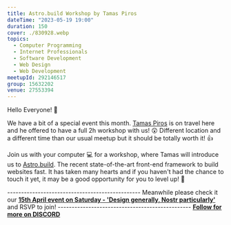 ```yaml
---
title: Astro.build Workshop by Tamas Piros
dateTime: "2023-05-19 19:00"
duration: 150
cover: ./830928.webp
topics:
  - Computer Programming
  - Internet Professionals
  - Software Development
  - Web Design
  - Web Development
meetupId: 292146517
group: 15632202
venue: 27553394
---
```


Hello Everyone! 👋

We have a bit of a special event this month. [Tamas Piros](https://tpiros.dev/) is on travel here and he offered to have a full 2h workshop with us! 😲 Different location and a different time than our usual meetup but it should be totally worth it! 👍

Join us with your computer 💻 for a workshop, where Tamas will introduce us to [Astro.build](https://astro.build). The recent state-of-the-art front-end framework to build websites fast. It has taken many hearts and if you haven't had the chance to touch it yet, it may be a good opportunity for you to level up! 🚀

\-\-\-\-\-\-\-\-\-\-\-\-\-\-\-\-\-\-\-\-\-\-\-\-\-\-\-\-\-\-\-\-\-\-\-\-\-\-\-\-\-\-\-\-\-\-\-\-
Meanwhile please check it our **[15th April event on Saturday - 'Design generally, Nostr particularly'](https://www.meetup.com/osaka-web-designers-and-developers-meetup/events/291352450/)** and RSVP to join!
\-\-\-\-\-\-\-\-\-\-\-\-\-\-\-\-\-\-\-\-\-\-\-\-\-\-\-\-\-\-\-\-\-\-\-\-\-\-\-\-\-\-\-\-\-\-\-\-
**[Follow for more on DISCORD](https://discord.gg/c44zFcKN)**

